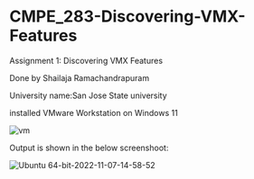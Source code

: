 # CMPE_283-Discovering-VMX-Features

Assignment 1: Discovering VMX Features

Done by Shailaja Ramachandrapuram 

University name:San Jose State university

installed VMware Workstation on Windows 11

![vm](https://user-images.githubusercontent.com/111623287/200445428-f087cb1e-fba4-4126-a23a-0f9d3250d40d.JPG)

Output is shown in the below screenshoot:

![Ubuntu 64-bit-2022-11-07-14-58-52](https://user-images.githubusercontent.com/111623287/200445147-80f7db4a-b067-442e-9812-77b5463dba5a.png)



